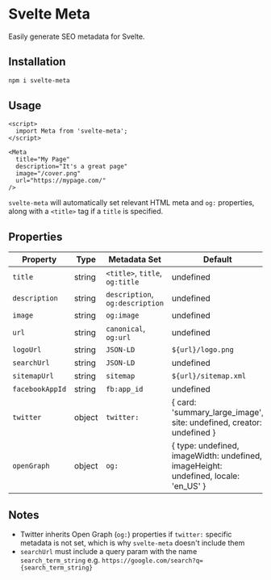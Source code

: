 # Svelte Meta

Easily generate SEO metadata for Svelte.

## Installation

```sh
npm i svelte-meta
```

## Usage

```svelte
<script>
  import Meta from 'svelte-meta';
</script>

<Meta
  title="My Page"
  description="It's a great page"
  image="/cover.png"
  url="https://mypage.com/"
/>
```

`svelte-meta` will automatically set relevant HTML meta and `og:` properties, along with a `<title>` tag if a `title` is specified.

## Properties

| Property         | Type    | Metadata Set                    | Default                                                                                 |
| -------------    | ------- | ------------------------------- | --------------------------------------------------------------------------------------- |
| `title`          | string  | `<title>`, `title`, `og:title`  | undefined                                                                               |
| `description`    | string  | `description`, `og:description` | undefined                                                                               |
| `image`          | string  | `og:image`                      | undefined                                                                               |
| `url`            | string  | `canonical`, `og:url`           | undefined                                                                               |
| `logoUrl`        | string  | `JSON-LD`                       | `${url}/logo.png` || undefined                                                          |
| `searchUrl`      | string  | `JSON-LD`                       | undefined                                                                               |
| `sitemapUrl`     | string  | `sitemap`                       | `${url}/sitemap.xml` || undefined                                                       |
| `facebookAppId`  | string  | `fb:app_id`                     | undefined                                                                               |
| `twitter`        | object  | `twitter:`                      | { card: 'summary_large_image', site: undefined, creator: undefined }                    |
| `openGraph`      | object  | `og:`                           | { type: undefined, imageWidth: undefined, imageHeight: undefined, locale: 'en_US' }     |

## Notes

- Twitter inherits Open Graph (`og:`) properties if `twitter:` specific metadata is not set, which is why `svelte-meta` doesn't include them
- `searchUrl` must include a query param with the name `search_term_string` e.g. `https://google.com/search?q={search_term_string}`
